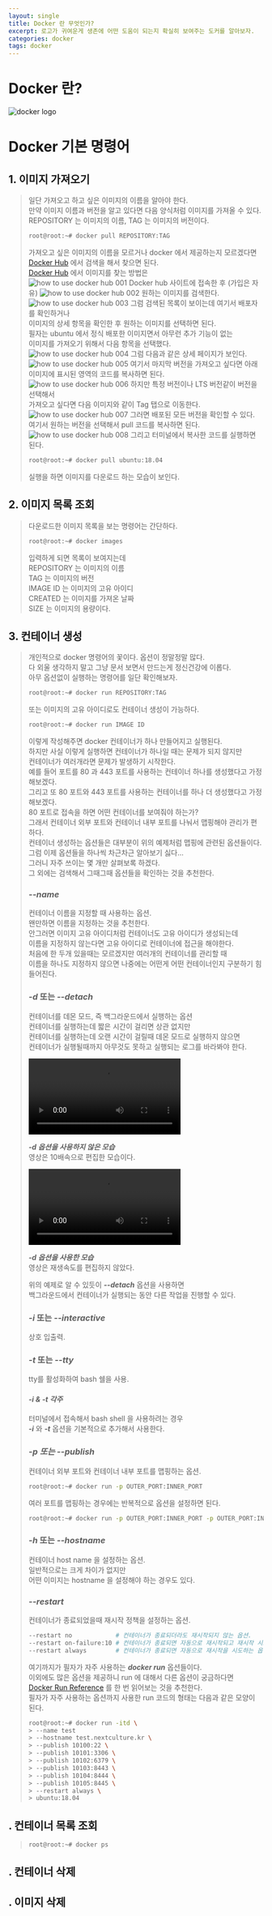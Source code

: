 ```yaml
---
layout: single
title: Docker 란 무엇인가?
excerpt: 로고가 귀여운게 생존에 어떤 도움이 되는지 확실히 보여주는 도커를 알아보자.
categories: docker
tags: docker
---
```


# Docker 란?
![docker logo](../public/uploads/2020-05-20-docker-start/000.png)

# Docker 기본 명령어

## 1. 이미지 가져오기
> 일단 가져오고 하고 싶은 이미지의 이름을 알아야 한다.  
> 만약 이미지 이름과 버전을 알고 있다면 다음 양식처럼 이미지를 가져올 수 있다.  
> REPOSITORY 는 이미지의 이름, TAG 는 이미지의 버전이다.
> ``` bash
> root@root:~# docker pull REPOSITORY:TAG
> ```
> 가져오고 싶은 이미지의 이름을 모르거나 docker 에서 제공하는지 모르겠다면  
> [Docker Hub]("https://hub.docker.com/") 에서 검색을 해서 찾으면 된다.  
> [Docker Hub]("https://hub.docker.com/") 에서 이미지를 찾는 방법은  
> ![how to use docker hub 001](../public/uploads/2020-05-20-docker-start/001.png)
> Docker hub 사이트에 접속한 후 (가입은 자유)
> ![how to use docker hub 002](../public/uploads/2020-05-20-docker-start/002.png)
> 원하는 이미지를 검색한다.
> ![how to use docker hub 003](../public/uploads/2020-05-20-docker-start/003.png)
> 그럼 검색된 목록이 보이는데 여기서 배포자를 확인하거나  
> 이미지의 상세 항목을 확인한 후 원하는 이미지를 선택하면 된다.  
> 필자는 ubuntu 에서 정식 배포한 이미지면서 아무런 추가 기능이 없는  
> 이미지를 가져오기 위해서 다음 항목을 선택했다.
> ![how to use docker hub 004](../public/uploads/2020-05-20-docker-start/004.png)
> 그럼 다음과 같은 상세 페이지가 보인다.
> ![how to use docker hub 005](../public/uploads/2020-05-20-docker-start/005.png)
> 여기서 마지막 버전을 가져오고 싶다면 아래 이미지에 표시된 영역의 코드를 복사하면 된다.
> ![how to use docker hub 006](../public/uploads/2020-05-20-docker-start/006.png)
> 하지만 특정 버전이나 LTS 버전같이 버전을 선택해서  
> 가져오고 싶다면 다음 이미지와 같이 Tag 탭으로 이동한다.
> ![how to use docker hub 007](../public/uploads/2020-05-20-docker-start/007.png)
> 그러면 배포된 모든 버전을 확인할 수 있다.  
> 여기서 원하는 버전을 선택해서 pull 코드를 복사하면 된다.
> ![how to use docker hub 008](../public/uploads/2020-05-20-docker-start/008.png)
> 그리고 터미널에서 복사한 코드를 실행하면 된다.
> ``` bash
> root@root:~# docker pull ubuntu:18.04
> ```
> 실행을 하면 이미지를 다운로드 하는 모습이 보인다.  

## 2. 이미지 목록 조회
> 다운로드한 이미지 목록을 보는 명령어는 간단하다.
> ``` bash
> root@root:~# docker images
> ```
> 입력하게 되면 목록이 보여지는데  
> REPOSITORY 는 이미지의 이름  
> TAG 는 이미지의 버전  
> IMAGE ID 는 이미지의 고유 아이디  
> CREATED 는 이미지를 가져온 날짜  
> SIZE 는 이미지의 용량이다.

## 3. 컨테이너 생성
> 개인적으로 docker 명령어의 꽃이다. 옵션이 정말정말 많다.  
> 다 외울 생각하지 말고 그냥 문서 보면서 만드는게 정신건강에 이롭다.  
> 아무 옵션없이 실행하는 명령어를 일단 확인해보자.
> ``` bash
> root@root:~# docker run REPOSITORY:TAG
> ```
> 또는 이미지의 고유 아이디로도 컨테이너 생성이 가능하다.
> ``` bash
> root@root:~# docker run IMAGE ID
> ```
> 이렇게 작성해주면 docker 컨테이너가 하나 만들어지고 실행된다.  
> 하지만 사실 이렇게 실행하면 컨테이너가 하나일 때는 문제가 되지 않지만  
> 컨테이너가 여러개라면 문제가 발생하기 시작한다.  
> 예를 들어 포트를 80 과 443 포트를 사용하는 컨테이너 하나를 생성했다고 가정해보겠다.  
> 그리고 또 80 포트와 443 포트를 사용하는 컨테이너를 하나 더 생성했다고 가정해보겠다.  
> 80 포트로 접속을 하면 어떤 컨테이너를 보여줘야 하는가?  
> 그래서 컨테이너 외부 포트와 컨테이너 내부 포트를 나눠서 맵핑해야 관리가 편하다.  
> 컨테이너 생성하는 옵션들은 대부분이 위의 예제처럼 맵핑에 관련된 옵션들이다.  
> 그럼 이제 옵션들을 하나씩 차근차근 알아보기 싫다...  
> 그러니 자주 쓰이는 몇 개만 살펴보록 하겠다.  
> 그 외에는 검색해서 그때그때 옵션들을 확인하는 것을 추천한다.
> 
> ### ***--name***
> 컨테이너 이름을 지정할 때 사용하는 옵션.  
> 왠만하면 이름을 지정하는 것을 추천한다.  
> 안그러면 이미지 고유 아이디처럼 컨테이너도 고유 아이디가 생성되는데  
> 이름을 지정하지 않는다면 고유 아이디로 컨테이너에 접근을 해야한다.  
> 처음에 한 두개 있을때는 모르겠지만 여러개의 컨테이너를 관리할 때  
> 이름을 하나도 지정하지 않으면 나중에는 어떤게 어떤 컨테이너인지 구분하기 힘들어진다.
> 
> ### ***-d*** 또는 ***--detach***
> 컨테이너를 데몬 모드, 즉 백그라운드에서 실행하는 옵션  
> 컨테이너를 실행하는데 짧은 시간이 걸리면 상관 없지만  
> 컨테이너를 실행하는데 오랜 시간이 걸릴때 데몬 모드로 실행하지 않으면  
> 컨테이너가 실행될때까지 아무것도 못하고 실행되는 로그를 바라봐야 한다.
> 
> <video id="docker-run-without-detach" controls="true">
>   <source type="video/mp4" src="../public/uploads/2020-05-20-docker-start/001.mp4"></source>
> </video>
> 
> ***-d 옵션을 사용하지 않은 모습***  
> 영상은 10배속으로 편집한 모습이다.
> 
> <video id="docker-run-width-detach" controls="true">
>   <source type="video/mp4" src="../public/uploads/2020-05-20-docker-start/002.mp4"></source>
> </video>
> 
> ***-d 옵션을 사용한 모습***  
> 영상은 재생속도를 편집하지 않았다.  
> 
> 위의 예제로 알 수 있듯이 ***--detach*** 옵션을 사용하면  
> 백그라운드에서 컨테이너가 실행되는 동안 다른 작업을 진행할 수 있다.
> 
> ### ***-i*** 또는 ***--interactive***
> 상호 입출력.
> 
> ### ***-t*** 또는 ***--tty***
> tty를 활성화하여 bash 쉘을 사용.  
> 
> #### ***-i & -t 각주***
> 터미널에서 접속해서 bash shell 을 사용하려는 경우  
> ***-i*** 와 ***-t*** 옵션을 기본적으로 추가해서 사용한다.
> 
> ### ***-p 또는 --publish***
> 컨테이너 외부 포트와 컨테이너 내부 포트를 맵핑하는 옵션.  
> ``` bash
> root@root:~# docker run -p OUTER_PORT:INNER_PORT
> ```
> 여러 포트를 맵핑하는 경우에는 반복적으로 옵션을 설정하면 된다.
> ``` bash
> root@root:~# docker run -p OUTER_PORT:INNER_PORT -p OUTER_PORT:INNER_PORT
> ```
> 
> ### ***-h*** 또는 ***--hostname***
> 컨테이너 host name 을 설정하는 옵션.  
> 일반적으로는 크게 차이가 없지만  
> 어떤 이미지는 hostname 을 설정해야 하는 경우도 있다.
> 
> ### ***--restart***
> 컨테이너가 종료되었을때 재시작 정책을 설정하는 옵션.
> ``` bash
> --restart no            # 컨테이너가 종료되더라도 재시작되지 않는 옵션.
> --restart on-failure:10 # 컨테이너가 종료되면 자동으로 재시작되고 재시작 시도 횟수를 지정할 수 있는 옵션.
> --restart always        # 컨테이너가 종료되면 자동으로 재시작을 시도하는 옵션.
> ```
>
> 여기까지가 필자가 자주 사용하는 ***docker run*** 옵션들이다.  
> 이외에도 많은 옵션을 제공하니 run 에 대해서 다른 옵션이 궁금하다면  
> [Docker Run Reference](https://docs.docker.com/engine/reference/run/) 를 한 번 읽어보는 것을 추천한다.  
> 필자가 자주 사용하는 옵션까지 사용한 run 코드의 형태는 다음과 같은 모양이 된다.
> ``` bash
> root@root:~# docker run -itd \
> > --name test
> > --hostname test.nextculture.kr \
> > --publish 10100:22 \
> > --publish 10101:3306 \
> > --publish 10102:6379 \
> > --publish 10103:8443 \
> > --publish 10104:8444 \
> > --publish 10105:8445 \
> > --restart always \
> > ubuntu:18.04
> ```

## . 컨테이너 목록 조회
> ``` bash
> root@root:~# docker ps
> ```

## . 컨테이너 삭제

## . 이미지 삭제

<script>
    function videoScaling() {
        document.querySelector('#docker-run-without-detach').style.width = document.querySelector(".page__content").offsetWidth + 'px';
    }

    window.addEventListener('resize', videoScaling);

    videoScaling();
</script>